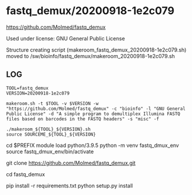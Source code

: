 fastq_demux/20200918-1e2c079
========================

<https://github.com/Molmed/fastq_demux>

Used under license:
GNU General Public License


Structure creating script (makeroom_fastq_demux_20200918-1e2c079.sh) moved to /sw/bioinfo/fastq_demux/makeroom_20200918-1e2c079.sh

LOG
---

    TOOL=fastq_demux      
    VERSION=20200918-1e2c079

    makeroom.sh -t $TOOL -v $VERSION -w "https://github.com/Molmed/fastq_demux" -c "bioinfo" -l "GNU General Public License" -d "A simple program to demultiplex Illumina FASTQ files based on barcodes in the FASTQ headers" -s "misc" -f

    ./makeroom_${TOOL}_${VERSION}.sh
    source SOURCEME_${TOOL}_${VERSION}
    
   cd $PREFIX
   module load python/3.9.5
   python -m venv fastq_dmux_env
   source fastq_dmux_env/bin/activate

   git clone https://github.com/Molmed/fastq_demux.git
   
   cd fastq_demux

   pip install -r requirements.txt
   python setup.py install
